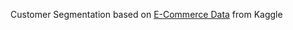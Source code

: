 Customer Segmentation based on [E-Commerce Data](https://www.kaggle.com/datasets/carrie1/ecommerce-data) from Kaggle

